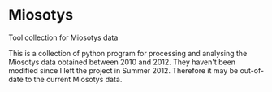 # Miosotys
Tool collection for Miosotys data 

This is a collection of python program for processing and analysing the Miosotys data obtained between 2010 and 2012. They haven't been modified since I left the project in Summer 2012. Therefore it may be out-of-date to the current Miosotys data.
